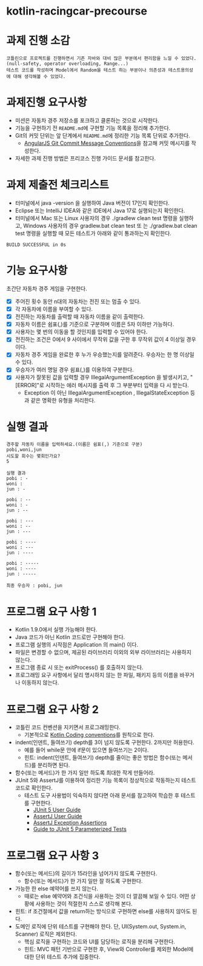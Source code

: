 # kotlin-racingcar-precourse

# 과제 진행 소감
```
코틀린으로 프로젝트를 진행하면서 기존 자바와 대비 많은 부분에서 편리함을 느낄 수 있었다.(null-safety, operator overloading, Range...)
테스트 코드를 작성하며 Model에서 Random을 테스트 하는 부분이나 의존성과 테스트용의성에 대해 생각해볼 수 있었다.

```

# 과제진행 요구사항
 - 미션은 자동차 경주 저장소를 포크하고 클론하는 것으로 시작한다.
 - 기능을 구현하기 전 ```README.md```에 구현할 기능 목록을 정리해 추가한다.
 - Git의 커밋 단위는 앞 단계에서 ```README.md```에 정리한 기능 목록 단위로 추가한다.
   - [AngularJS Git Commit Message Conventions](https://gist.github.com/stephenparish/9941e89d80e2bc58a153)을 참고해 커밋 메시지를 작성한다.
 - 자세한 과제 진행 방법은 프리코스 진행 가이드 문서를 참고한다. 

# 과제 제출전 체크리스트
 - 터미널에서 java -version 을 실행하여 Java 버전이 17인지 확인한다. 
 - Eclipse 또는 IntelliJ IDEA와 같은 IDE에서 Java 17로 실행되는지 확인한다. 
 - 터미널에서 Mac 또는 Linux 사용자의 경우 ./gradlew clean test 명령을 실행하고, Windows 사용자의 경우 gradlew.bat clean test 또 는 ./gradlew.bat clean test 명령을 실행할 때 모든 테스트가 아래와 같이 통과하는지 확인한다.
```
BUILD SUCCESSFUL in 0s
```


# 기능 요구사항
초간단 자동차 경주 게임을 구현한다.
 - [x] 주어진 횟수 동안 n대의 자동차는 전진 또는 멈출 수 있다.
 - [x] 각 자동차에 이름을 부여할 수 있다. 
 - [x] 전진하는 자동차를 출력할 때 자동차 이름을 같이 출력한다.
 - [x] 자동차 이름은 쉼표(,)를 기준으로 구분하며 이름은 5자 이하만 가능하다.
 - [x] 사용자는 몇 번의 이동을 할 것인지를 입력할 수 있어야 한다.
 - [x] 전진하는 조건은 0에서 9 사이에서 무작위 값을 구한 후 무작위 값이 4 이상일 경우이다.
 - [x] 자동차 경주 게임을 완료한 후 누가 우승했는지를 알려준다. 우승자는 한 명 이상일 수 있다.
 - [x] 우승자가 여러 명일 경우 쉼표(,)를 이용하여 구분한다.
 - [x] 사용자가 잘못된 값을 입력할 경우 IllegalArgumentException 을 발생시키고, "[ERROR]"로 시작하는 에러 메시지를 출력 후 그 부분부터 입력을 다 시 받는다.
   - Exception 이 아닌 IllegalArgumentException , IllegalStateException 등과 같은 명확한 유형을 처리한다.

# 실행 결과
```
경주할 자동차 이름을 입력하세요.(이름은 쉼표(,) 기준으로 구분) 
pobi,woni,jun
시도할 회수는 몇회인가요?
5

실행 결과
pobi : - 
woni : 
jun : -

pobi : -- 
woni : - 
jun : --

pobi : --- 
woni : -- 
jun : ---

pobi : ---- 
woni : --- 
jun : ----

pobi : ----- 
woni : ---- 
jun : -----

최종 우승자 : pobi, jun
```

# 프로그램 요구 사항 1
- Kotlin 1.9.0에서 실행 가능해야 한다.
- Java 코드가 아닌 Kotlin 코드로만 구현해야 한다.
- 프로그램 실행의 시작점은 Application 의 main() 이다.
- 파일은 변경할 수 없으며, 제공된 라이브러리 이외의 외부 라이브러리는 사용하지 않는다. 
- 프로그램 종료 시 또는 exitProcess() 를 호출하지 않는다. 
- 프로그래밍 요구 사항에서 달리 명시하지 않는 한 파일, 패키지 등의 이름을 바꾸거나 이동하지 않는다.

# 프로그램 요구 사항 2
- 코틀린 코드 컨벤션을 지키면서 프로그래밍한다.
  - 기본적으로 [Kotlin Coding conventions](https://kotlinlang.org/docs/coding-conventions.html)를 원칙으로 한다. 
- indent(인덴트, 들여쓰기) depth를 3이 넘지 않도록 구현한다. 2까지만 허용한다. 
  - 예를 들어 while문 안에 if문이 있으면 들여쓰기는 2이다.
  - 힌트: indent(인덴트, 들여쓰기) depth를 줄이는 좋은 방법은 함수(또는 메서드)를 분리하면 된다.
- 함수(또는 메서드)가 한 가지 일만 하도록 최대한 작게 만들어라.
- JUnit 5와 AssertJ를 이용하여 정리한 기능 목록이 정상적으로 작동하는지 테스트 코드로 확인한다.
  - 테스트 도구 사용법이 익숙하지 않다면 아래 문서를 참고하여 학습한 후 테스트를 구현한다.
    - [JUnit 5 User Guide](https://junit.org/junit5/docs/current/user-guide)
    - [AssertJ User Guide](https://assertj.github.io/doc)
    - [AssertJ Exception Assertions](https://www.baeldung.com/assertj-exception-assertion)
    - [Guide to JUnit 5 Parameterized Tests](https://www.baeldung.com/parameterized-tests-junit-5)

# 프로그램 요구 사항 3
 - 함수(또는 메서드)의 길이가 15라인을 넘어가지 않도록 구현한다. 
   - 함수(또는 메서드)가 한 가지 일만 잘 하도록 구현한다. 
 - 가능한 한 else 예약어를 쓰지 않는다. 
   - 때로는 else 예약어와 조건식을 사용하는 것이 더 깔끔해 보일 수 있다. 어떤 상황에 사용하는 것이 적절한지 스스로 생각해 본다. 
  - 힌트: if 조건절에서 값을 return하는 방식으로 구현하면 else를 사용하지 않아도 된다. 
- 도메인 로직에 단위 테스트를 구현해야 한다. 단, UI(System.out, System.in, Scanner) 로직은 제외한다. 
  - 핵심 로직을 구현하는 코드와 UI를 담당하는 로직을 분리해 구현한다. 
  - 힌트: MVC 패턴 기반으로 구현한 후, View와 Controller를 제외한 Model에 대한 단위 테스트 추가에 집중한다.